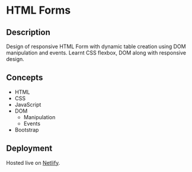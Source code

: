 
# HTML Forms

## Description

Design of responsive HTML Form with dynamic table creation using DOM manipulation and events. Learnt CSS flexbox, DOM along with responsive design.

## Concepts

- HTML
- CSS
- JavaScript
- DOM
  - Manipulation
  - Events
- Bootstrap

## Deployment

Hosted live on [Netlify](https://vigorous-stonebraker-1f8d7a.netlify.app/).
